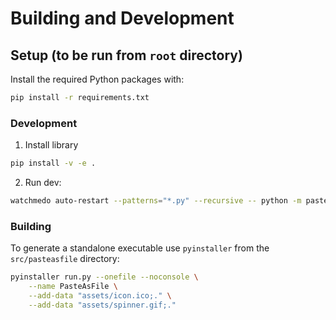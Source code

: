 # Building and Development

## Setup (to be run from `root` directory)

Install the required Python packages with:

```bash
pip install -r requirements.txt
```

### Development

1. Install library

```bash
pip install -v -e .
```

2. Run dev:

```bash
watchmedo auto-restart --patterns="*.py" --recursive -- python -m pasteasfile.clip2file_tray
```

### Building

To generate a standalone executable use `pyinstaller` from the
`src/pasteasfile` directory:

```bash
pyinstaller run.py --onefile --noconsole \
    --name PasteAsFile \
    --add-data "assets/icon.ico;." \
    --add-data "assets/spinner.gif;."
```
